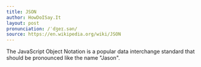 ```yaml
---
title: JSON
author: HowDoISay.It
layout: post
pronunciation: /ˈdʒeɪ.sən/
source: https://en.wikipedia.org/wiki/JSON
---
```


The JavaScript Object Notation is a popular data interchange standard that should be pronounced like the name "Jason".
